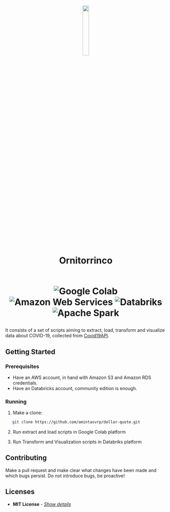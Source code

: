 <h1 align="center">
  <img width="20%" src="https://123emoji.com/wp-content/uploads/2017/09/sticker-8-12.png" />
  <br />
  Ornitorrinco
  <br></br>
<p align="center">
<img alt="Google Colab" src="https://img.shields.io/badge/-Google Colab-F9AB00?style=for-the-badge&logo=googlecolab&logoColor=white" />
<img alt="Amazon Web Services" src="https://img.shields.io/badge/-Amazon Web Services-232F3E?style=for-the-badge&logo=amazonaws&logoColor=white" />
<img alt="Databriks" src="https://img.shields.io/badge/-Databricks-FF3621?style=for-the-badge&logo=databricks&logoColor=white" />
<img alt="Apache Spark" src="https://img.shields.io/badge/-Apache Spark-E25A1C?style=for-the-badge&logo=apachespark&logoColor=white" />
</p>
</h1>

It consists of a set of scripts aiming to extract, load, transform and visualize data about COVID-19, collected from [Covid19API](https://covid19api.com/). 

## Getting Started

### **Prerequisites**

- Have an AWS account, in hand with Amazon S3 and Amazon RDS credentials.
- Have an Databricks account, community edition is enough.

### **Running**

1. Make a clone:

```sh
   git clone https://github.com/amintasvrp/dollar-quote.git
```

2. Run extract and load scripts in Google Colab platform

3. Run Transform and Visualization scripts in Databriks platform


## Contributing

Make a pull request and make clear what changes have been made and which bugs persist. Do not introduce bugs, be proactive!

## Licenses

- **MIT License** - [_Show details_](./LICENSE.txt)

